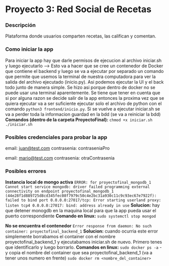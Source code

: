 # Proyecto 3: Red Social de Recetas

### Descripción
Plataforma donde usuarios comparten recetas, las califican y comentan.

### Como iniciar la app
Para iniciar la app hay que darle permisos de ejecucion al archivo iniciar.sh y luego ejecutarlo --> Esto va a hacer que se cree un contenedor de Docker que contiene el backend y luego se va a ejecutar por separado un comando que permite que usemos la terminal de nuestra computadora para ver la salida del archivo ejecutado (inicio.py). Asi podemos ejecutar la UI y el back todo junto de manera simple. Se hizo asi porque dentro de docker no se puede usar una terminal aparentemente.
Se tiene que tener en cuenta que si por alguna razon se decide salir de la app entonces la proxima vez que se quiera ejecutar va a
ser suficiente ejecutar solo el archivo de python con el comando ```python3 frontend/inicio.py```. Si se vuelve a ejecutar iniciar.sh se va a perder toda la informacion guardad en la bdd (se va a reiniciar la bdd)
**Comandos (dentro de la carpeta ProyectoFinal):**
```chmod +x iniciar.sh```
```./iniciar.sh```

### Posibles credenciales para probar la app
email: juan@test.com
contrasenia: contraseniaPro

email: mario@test.com
contrasenia: otraContrasenia

### Posibles errores

**Instancia local de mongo activa**
```ERROR: for proyectofinal_mongodb_1  Cannot start service mongodb: driver failed programming external connectivity on endpoint proyectofinal_mongodb_1 (44e28f1d889725d8cd345fec08f7979c50c4e2bc31a930c11c9c93ec67e7922f): failed to bind port 0.0.0.0:27017/tcp: Error starting userland proxy: listen tcp4 0.0.0.0:27017: bind: address already in use```
**Solucion:** hay que detener monogdb en la maquina local para que la app pueda usar el puerto correspondiente
**Comando en linux:** ```sudo systemctl stop mongod```

**No se encuentra el contenedor**
```Error response from daemon: No such container: proyectofinal_backend_1```
**Solucion:** cuando ocurria este error simplemente borrabamos el container con el nombre proyectofinal_backend_1 y ejecutabamos iniciar.sh de nuevo. Primero tenes que identificarlo y luego borrarlo.
**Comandos en linux:** 
```sudo docker ps -a``` - y copia el nombre del container que sea proyectofinal_backend_1 (va a tener unos numero en frente)
```sudo docker rm <nombre_del_container>```

